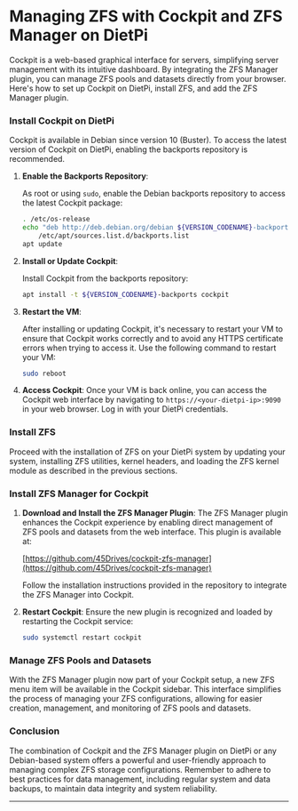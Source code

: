 # Managing ZFS with Cockpit and ZFS Manager on DietPi

Cockpit is a web-based graphical interface for servers, simplifying server management with its intuitive dashboard. By integrating the ZFS Manager plugin, you can manage ZFS pools and datasets directly from your browser. Here's how to set up Cockpit on DietPi, install ZFS, and add the ZFS Manager plugin.

### Install Cockpit on DietPi

Cockpit is available in Debian since version 10 (Buster). To access the latest version of Cockpit on DietPi, enabling the backports repository is recommended.

1. **Enable the Backports Repository**:

   As root or using `sudo`, enable the Debian backports repository to access the latest Cockpit package:
   ```bash
   . /etc/os-release
   echo "deb http://deb.debian.org/debian ${VERSION_CODENAME}-backports main" > \
       /etc/apt/sources.list.d/backports.list
   apt update
   ```

2. **Install or Update Cockpit**:

   Install Cockpit from the backports repository:
   ```bash
   apt install -t ${VERSION_CODENAME}-backports cockpit
   ```

3. **Restart the VM**:

   After installing or updating Cockpit, it's necessary to restart your VM to ensure that Cockpit works correctly and to avoid any HTTPS certificate errors when trying to access it. Use the following command to restart your VM:
   ```bash
   sudo reboot
   ```

4. **Access Cockpit**: Once your VM is back online, you can access the Cockpit web interface by navigating to `https://<your-dietpi-ip>:9090` in your web browser. Log in with your DietPi credentials.

### Install ZFS

Proceed with the installation of ZFS on your DietPi system by updating your system, installing ZFS utilities, kernel headers, and loading the ZFS kernel module as described in the previous sections.

### Install ZFS Manager for Cockpit

1. **Download and Install the ZFS Manager Plugin**: The ZFS Manager plugin enhances the Cockpit experience by enabling direct management of ZFS pools and datasets from the web interface. This plugin is available at:

   [https://github.com/45Drives/cockpit-zfs-manager](https://github.com/45Drives/cockpit-zfs-manager)

   Follow the installation instructions provided in the repository to integrate the ZFS Manager into Cockpit.

2. **Restart Cockpit**: Ensure the new plugin is recognized and loaded by restarting the Cockpit service:
   ```bash
   sudo systemctl restart cockpit
   ```

### Manage ZFS Pools and Datasets

With the ZFS Manager plugin now part of your Cockpit setup, a new ZFS menu item will be available in the Cockpit sidebar. This interface simplifies the process of managing your ZFS configurations, allowing for easier creation, management, and monitoring of ZFS pools and datasets.

### Conclusion

The combination of Cockpit and the ZFS Manager plugin on DietPi or any Debian-based system offers a powerful and user-friendly approach to managing complex ZFS storage configurations. Remember to adhere to best practices for data management, including regular system and data backups, to maintain data integrity and system reliability.

---
